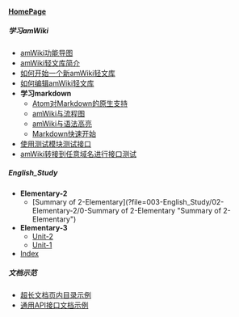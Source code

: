 
#### [HomePage](?file=HomePage "Return HomePage")

##### 学习amWiki
- [amWiki功能导图](?file=001-学习amWiki/02-amWiki功能导图 "amWiki功能导图")
- [amWiki轻文库简介](?file=001-学习amWiki/01-amWiki轻文库简介 "amWiki轻文库简介")
- [如何开始一个新amWiki轻文库](?file=001-学习amWiki/03-如何开始一个新amWiki轻文库 "如何开始一个新amWiki轻文库")
- [如何编辑amWiki轻文库](?file=001-学习amWiki/04-如何编辑amWiki轻文库 "如何编辑amWiki轻文库")
- **学习markdown**
    - [Atom对Markdown的原生支持](?file=001-学习amWiki/05-学习markdown/05-Atom对Markdown的原生支持 "Atom对Markdown的原生支持")
    - [amWiki与流程图](?file=001-学习amWiki/05-学习markdown/03-amWiki与流程图 "amWiki与流程图")
    - [amWiki与语法高亮](?file=001-学习amWiki/05-学习markdown/02-amWiki与语法高亮 "amWiki与语法高亮")
    - [Markdown快速开始](?file=001-学习amWiki/05-学习markdown/01-Markdown快速开始 "Markdown快速开始")
- [使用测试模块测试接口](?file=001-学习amWiki/06-使用测试模块测试接口 "使用测试模块测试接口")
- [amWiki转接到任意域名进行接口测试](?file=001-学习amWiki/07-amWiki转接到任意域名进行接口测试 "amWiki转接到任意域名进行接口测试")

##### English_Study
- **Elementary-2**
    - [Summary of 2-Elementary](?file=003-English_Study/02-Elementary-2/0-Summary of 2-Elementary "Summary of 2-Elementary")
- **Elementary-3**
    - [Unit-2](?file=003-English_Study/03-Elementary-3/02-Unit-2 "Unit-2")
    - [Unit-1](?file=003-English_Study/03-Elementary-3/01-Unit-1 "Unit-1")
- [Index](?file=003-English_Study/00-Index "Index")

##### 文档示范
- [超长文档页内目录示例](?file=002-文档示范/002-超长文档页内目录示例 "超长文档页内目录示例")
- [通用API接口文档示例](?file=002-文档示范/001-通用API接口文档示例 "通用API接口文档示例")
